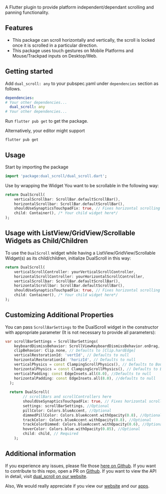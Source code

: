 A Flutter plugin to provide platform independent/dependant scrolling and panning functionality.

## Features

* This package can scroll horizontally and vertically, the scroll is locked once it is scrolled in a particular direction.
* This package uses touch gestures on Mobile Platforms and Mouse/Trackpad inputs on Desktop/Web.

## Getting started

 Add ```dual_scroll: any``` to your pubspec.yaml under `dependencies` section as follows.

 ```yaml
 dependencies:
# Your other dependencies...
   dual_scroll: any
# Your other dependencies...
 ```
 
 Run ```flutter pub get``` to get the package.

 Alternatively, your editor might support 
 
 ```flutter pub get```

## Usage

Start by importing the package
```dart
import 'package:dual_scroll/dual_scroll.dart';
```

Use by wrapping the Widget You want to be scrollable in the following way:
```dart
return DualScroll(
    verticalScrollbar: ScrollBar.defaultScrollBar(),
    horizontalScrollbar: ScrollBar.defaultScrollBar(),
    shouldUseSynapticsTouchpadFix: true, // Fixes horizontal scrolling on some windows devices with synaptics touchpad, defaults to false
    child: Container(), /* Your child widget here*/
);
```

## Usage with ListView/GridView/Scrollable Widgets as Child/Children

To use the `DualScroll` widget while having a ListView/GridView/Scrollable Widget(s) as its child/children, initialize DualScroll in this way:
```dart
return DualScroll(
    verticalScrollController: yourVerticalScrollController,
    horizontalScrollController: yourHorizontalScrollController,
    verticalScrollbar: ScrollBar.defaultScrollBar(),
    horizontalScrollbar: ScrollBar.defaultScrollBar(),
    shouldUseSynapticsTouchpadFix: true, // Fixes horizontal scrolling on some windows devices with synaptics touchpad, defaults to false
    child: Container(), /* Your child widget here*/
);
```

## Customizing Additional Properties

You can pass `ScrollBarSettings` to the DualScroll widget in the constructor with appropriate parameter (It is not necessary to provide all parameters): 
```dart
var scrollBarSettings = ScrollBarSettings(
    keyboardDismissBehavior: ScrollViewKeyboardDismissBehavior.onDrag, // Defaults to ScrollViewKeyboardDismissBehavior.manual
    clipBehavior: Clip.none, // Defaults to [Clip.hardEdge]
    verticalRestorationId: 'vertId', // Defaults to null
    horizontalRestorationId: 'horizId', // Defaults to null
    verticalPhysics = const ClampingScrollPhysics(), // Defaults to BouncingScrollPhysics
    horizontalPhysics = const ClampingScrollPhysics(), // Defaults to BouncingScrollPhysics
    verticalPadding: const EdgeInsets.all(8.0), //Defaults to null
    horizontalPadding: const EdgeInsets.all(8.0), //defaults to null
  );
  
  return DualScroll(
        // scrollBars and scrollControllers here
        shouldUseSynapticsTouchpadFix: true, // Fixes horizontal scrolling on some windows devices with synaptics touchpad, defaults to false
        settings: scrollBarSettings, //Optional
        pillColor: Colors.blueAccent, //Optional
        dimmedPillColor: Colors.blueAccent.withOpacity(0.8), //Optional
        trackColor: Colors.blueAccent.withOpacity(0.8), //Optional
        trackColorDimmed: Colors.blueAccent.withOpacity(0.6), //Optional
        hoverColor: Colors.blue.withOpacity(0.85), //Optional
        child: child, // Required
    );
```


## Additional information

If you experience any issues, please file those [here on Github][1]. If you want to contribute to this repo, open a PR on [Github][2]. If you want to view the API in detail, visit [dual_scroll on our website][3].

Also, We would really appreciate if you view our [website][4] and our [apps][5].

[1]: https://github.com/nbrgdevelopers41/dual_scroll/issues

[2]: https://github.com/nbrgdevelopers41/dual_scroll/pulls

[3]: https://nbrg-developers.web.app/docs/plugins/flutter/dual_scroll

[4]: https://nbrg-developers.web.app

[5]: https://nbrg-developers.web.app/services/one-nbrg/apps
